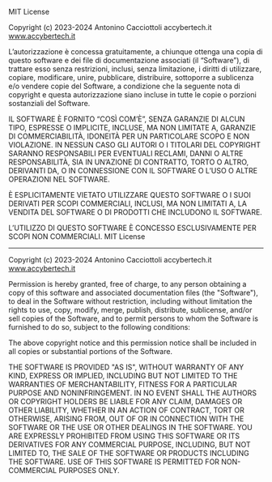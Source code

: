 MIT License

Copyright (c) 2023-2024 Antonino Cacciottoli accybertech.it www.accybertech.it

L’autorizzazione è concessa gratuitamente, a chiunque ottenga una copia di questo software e dei file di documentazione associati (il “Software”), di trattare esso senza restrizioni, inclusi, senza limitazione, i diritti di utilizzare, copiare, modificare, unire, pubblicare, distribuire, sottoporre a sublicenza e/o vendere copie del Software, a condizione che la seguente nota di copyright e questa autorizzazione siano incluse in tutte le copie o porzioni sostanziali del Software.

IL SOFTWARE È FORNITO “COSÌ COM’È”, SENZA GARANZIE DI ALCUN TIPO, ESPRESSE O IMPLICITE, INCLUSE, MA NON LIMITATE A, GARANZIE DI COMMERCIABILITÀ, IDONEITÀ PER UN PARTICOLARE SCOPO E NON VIOLAZIONE. IN NESSUN CASO GLI AUTORI O I TITOLARI DEL COPYRIGHT SARANNO RESPONSABILI PER EVENTUALI RECLAMI, DANNI O ALTRE RESPONSABILITÀ, SIA IN UN’AZIONE DI CONTRATTO, TORTO O ALTRO, DERIVANTI DA, O IN CONNESSIONE CON IL SOFTWARE O L’USO O ALTRE OPERAZIONI NEL SOFTWARE.

È ESPLICITAMENTE VIETATO UTILIZZARE QUESTO SOFTWARE O I SUOI DERIVATI PER SCOPI COMMERCIALI, INCLUSI, MA NON LIMITATI A, LA VENDITA DEL SOFTWARE O DI PRODOTTI CHE INCLUDONO IL SOFTWARE.

L’UTILIZZO DI QUESTO SOFTWARE È CONCESSO ESCLUSIVAMENTE PER SCOPI NON COMMERCIALI.
MIT License

---------------------------------------------------------------

Copyright (c) 2023-2024 Antonino Cacciottoli accybertech.it www.accybertech.it

Permission is hereby granted, free of charge, to any person obtaining a copy of this software and associated documentation files (the "Software"), to deal in the Software without restriction, including without limitation the rights to use, copy, modify, merge, publish, distribute, sublicense, and/or sell copies of the Software, and to permit persons to whom the Software is furnished to do so, subject to the following conditions:

The above copyright notice and this permission notice shall be included in all copies or substantial portions of the Software.

THE SOFTWARE IS PROVIDED "AS IS", WITHOUT WARRANTY OF ANY KIND, EXPRESS OR IMPLIED, INCLUDING BUT NOT LIMITED TO THE WARRANTIES OF MERCHANTABILITY, FITNESS FOR A PARTICULAR PURPOSE AND NONINFRINGEMENT. IN NO EVENT SHALL THE AUTHORS OR COPYRIGHT HOLDERS BE LIABLE FOR ANY CLAIM, DAMAGES OR OTHER LIABILITY, WHETHER IN AN ACTION OF CONTRACT, TORT OR OTHERWISE, ARISING FROM, OUT OF OR IN CONNECTION WITH THE SOFTWARE OR THE USE OR OTHER DEALINGS IN THE SOFTWARE. YOU ARE EXPRESSLY PROHIBITED FROM USING THIS SOFTWARE OR ITS DERIVATIVES FOR ANY COMMERCIAL PURPOSE, INCLUDING, BUT NOT LIMITED TO, THE SALE OF THE SOFTWARE OR PRODUCTS INCLUDING THE SOFTWARE. USE OF THIS SOFTWARE IS PERMITTED FOR NON-COMMERCIAL PURPOSES ONLY.
